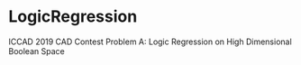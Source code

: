 # LogicRegression

ICCAD 2019 CAD Contest
Problem A: Logic Regression on High Dimensional
Boolean Space
